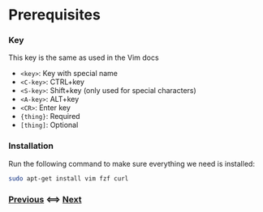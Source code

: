 # Prerequisites

### Key

This key is the same as used in the Vim docs

- `<key>`: Key with special name
- `<C-key>`: CTRL+key
- `<S-key>`: Shift+key (only used for special characters)
- `<A-key>`: ALT+key
- `<CR>`: Enter key
- `{thing}`: Required
- `[thing]`: Optional

### Installation

Run the following command to make sure everything we need is installed:
```bash
sudo apt-get install vim fzf curl
```

### [Previous](/README.md) <==> [Next](/Tutorial/01_Basic_Keybindings.md)
